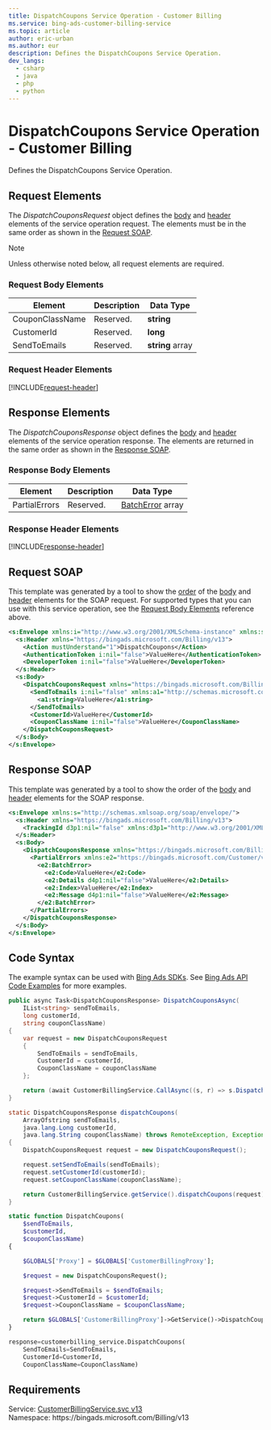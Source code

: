 ```yaml
---
title: DispatchCoupons Service Operation - Customer Billing
ms.service: bing-ads-customer-billing-service
ms.topic: article
author: eric-urban
ms.author: eur
description: Defines the DispatchCoupons Service Operation.
dev_langs: 
  - csharp
  - java
  - php
  - python
---
```

# DispatchCoupons Service Operation - Customer Billing
Defines the DispatchCoupons Service Operation.

## <a name="request"></a>Request Elements
The *DispatchCouponsRequest* object defines the [body](#request-body) and [header](#request-header) elements of the service operation request. The elements must be in the same order as shown in the [Request SOAP](#request-soap). 

> [!NOTE]
> Unless otherwise noted below, all request elements are required.

### <a name="request-body"></a>Request Body Elements

|Element|Description|Data Type|
|-----------|---------------|-------------|
|<a name="couponclassname"></a>CouponClassName|Reserved.|**string**|
|<a name="customerid"></a>CustomerId|Reserved.|**long**|
|<a name="sendtoemails"></a>SendToEmails|Reserved.|**string** array|

### <a name="request-header"></a>Request Header Elements
[!INCLUDE[request-header](./includes/request-header.md)]

## <a name="response"></a>Response Elements
The *DispatchCouponsResponse* object defines the [body](#response-body) and [header](#response-header) elements of the service operation response. The elements are returned in the same order as shown in the [Response SOAP](#response-soap).

### <a name="response-body"></a>Response Body Elements

|Element|Description|Data Type|
|-----------|---------------|-------------|
|<a name="partialerrors"></a>PartialErrors|Reserved.|[BatchError](batcherror.md) array|

### <a name="response-header"></a>Response Header Elements
[!INCLUDE[response-header](./includes/response-header.md)]

## <a name="request-soap"></a>Request SOAP
This template was generated by a tool to show the [order](../guides/services-protocol.md#element-order) of the [body](#request-body) and [header](#request-header) elements for the SOAP request. For supported types that you can use with this service operation, see the [Request Body Elements](#request-body) reference above.

```xml
<s:Envelope xmlns:i="http://www.w3.org/2001/XMLSchema-instance" xmlns:s="http://schemas.xmlsoap.org/soap/envelope/">
  <s:Header xmlns="https://bingads.microsoft.com/Billing/v13">
    <Action mustUnderstand="1">DispatchCoupons</Action>
    <AuthenticationToken i:nil="false">ValueHere</AuthenticationToken>
    <DeveloperToken i:nil="false">ValueHere</DeveloperToken>
  </s:Header>
  <s:Body>
    <DispatchCouponsRequest xmlns="https://bingads.microsoft.com/Billing/v13">
      <SendToEmails i:nil="false" xmlns:a1="http://schemas.microsoft.com/2003/10/Serialization/Arrays">
        <a1:string>ValueHere</a1:string>
      </SendToEmails>
      <CustomerId>ValueHere</CustomerId>
      <CouponClassName i:nil="false">ValueHere</CouponClassName>
    </DispatchCouponsRequest>
  </s:Body>
</s:Envelope>
```

## <a name="response-soap"></a>Response SOAP
This template was generated by a tool to show the order of the [body](#response-body) and [header](#response-header) elements for the SOAP response.

```xml
<s:Envelope xmlns:s="http://schemas.xmlsoap.org/soap/envelope/">
  <s:Header xmlns="https://bingads.microsoft.com/Billing/v13">
    <TrackingId d3p1:nil="false" xmlns:d3p1="http://www.w3.org/2001/XMLSchema-instance">ValueHere</TrackingId>
  </s:Header>
  <s:Body>
    <DispatchCouponsResponse xmlns="https://bingads.microsoft.com/Billing/v13">
      <PartialErrors xmlns:e2="https://bingads.microsoft.com/Customer/v13/Exception" d4p1:nil="false" xmlns:d4p1="http://www.w3.org/2001/XMLSchema-instance">
        <e2:BatchError>
          <e2:Code>ValueHere</e2:Code>
          <e2:Details d4p1:nil="false">ValueHere</e2:Details>
          <e2:Index>ValueHere</e2:Index>
          <e2:Message d4p1:nil="false">ValueHere</e2:Message>
        </e2:BatchError>
      </PartialErrors>
    </DispatchCouponsResponse>
  </s:Body>
</s:Envelope>
```

## <a name="example"></a>Code Syntax
The example syntax can be used with [Bing Ads SDKs](../guides/client-libraries.md). See [Bing Ads API Code Examples](../guides/code-examples.md) for more examples.
```csharp
public async Task<DispatchCouponsResponse> DispatchCouponsAsync(
	IList<string> sendToEmails,
	long customerId,
	string couponClassName)
{
	var request = new DispatchCouponsRequest
	{
		SendToEmails = sendToEmails,
		CustomerId = customerId,
		CouponClassName = couponClassName
	};

	return (await CustomerBillingService.CallAsync((s, r) => s.DispatchCouponsAsync(r), request));
}
```
```java
static DispatchCouponsResponse dispatchCoupons(
	ArrayOfstring sendToEmails,
	java.lang.Long customerId,
	java.lang.String couponClassName) throws RemoteException, Exception
{
	DispatchCouponsRequest request = new DispatchCouponsRequest();

	request.setSendToEmails(sendToEmails);
	request.setCustomerId(customerId);
	request.setCouponClassName(couponClassName);

	return CustomerBillingService.getService().dispatchCoupons(request);
}
```
```php
static function DispatchCoupons(
	$sendToEmails,
	$customerId,
	$couponClassName)
{

	$GLOBALS['Proxy'] = $GLOBALS['CustomerBillingProxy'];

	$request = new DispatchCouponsRequest();

	$request->SendToEmails = $sendToEmails;
	$request->CustomerId = $customerId;
	$request->CouponClassName = $couponClassName;

	return $GLOBALS['CustomerBillingProxy']->GetService()->DispatchCoupons($request);
}
```
```python
response=customerbilling_service.DispatchCoupons(
	SendToEmails=SendToEmails,
	CustomerId=CustomerId,
	CouponClassName=CouponClassName)
```

## Requirements
Service: [CustomerBillingService.svc v13](https://clientcenter.api.bingads.microsoft.com/Api/Billing/v13/CustomerBillingService.svc)  
Namespace: https\://bingads.microsoft.com/Billing/v13  

